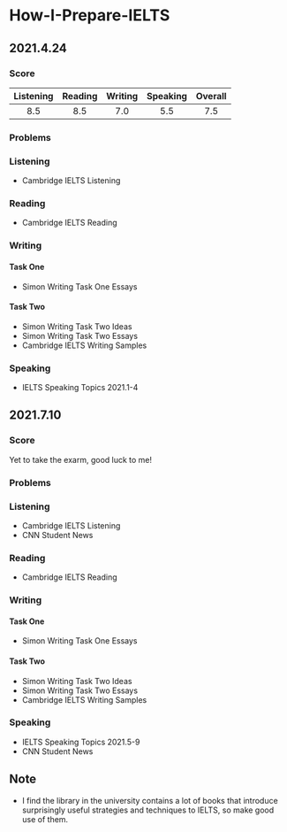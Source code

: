 # How-I-Prepare-IELTS
## 2021.4.24
### Score
|Listening|Reading|Writing|Speaking|Overall|
|:-:|:-:|:-:|:-:|:-:|
|8.5|8.5|7.0|5.5|7.5|
### Problems

### Listening
* Cambridge IELTS Listening
### Reading
* Cambridge IELTS Reading
### Writing
#### Task One
* Simon Writing Task One Essays
#### Task Two
* Simon Writing Task Two Ideas
* Simon Writing Task Two Essays
* Cambridge IELTS Writing Samples
### Speaking
* IELTS Speaking Topics 2021.1-4
## 2021.7.10
### Score
Yet to take the exarm, good luck to me!
### Problems
### Listening
* Cambridge IELTS Listening
* CNN Student News
### Reading
* Cambridge IELTS Reading
### Writing
#### Task One
* Simon Writing Task One Essays
#### Task Two
* Simon Writing Task Two Ideas
* Simon Writing Task Two Essays
* Cambridge IELTS Writing Samples
### Speaking
* IELTS Speaking Topics 2021.5-9
* CNN Student News
## Note
* I find the library in the university contains a lot of books that introduce surprisingly useful strategies and techniques to IELTS, so make good use of them.
